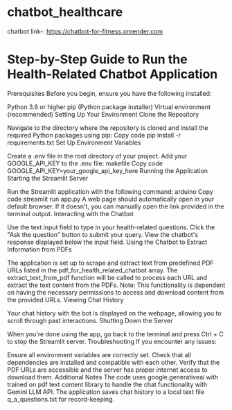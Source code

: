 # chatbot_healthcare
chatbot link-: https://chatbot-for-fitness.onrender.com

# Step-by-Step Guide to Run the Health-Related Chatbot Application
Prerequisites
Before you begin, ensure you have the following installed:

Python 3.6 or higher 
pip (Python package installer)
Virtual environment (recommended)
Setting Up Your Environment
Clone the Repository


Navigate to the directory where the repository is cloned and install the required Python packages using pip:
Copy code 
pip install -r requirements.txt
Set Up Environment Variables

Create a .env file in the root directory of your project.
Add your GOOGLE_API_KEY to the .env file:
makefile
Copy code
GOOGLE_API_KEY=your_google_api_key_here
Running the Application
Starting the Streamlit Server

Run the Streamlit application with the following command:
arduino
Copy code
streamlit run app.py
A web page should automatically open in your default browser. If it doesn't, you can manually open the link provided in the terminal output.
Interacting with the Chatbot

Use the text input field to type in your health-related questions.
Click the "Ask the question" button to submit your query.
View the chatbot's response displayed below the input field.
Using the Chatbot to Extract Information from PDFs

The application is set up to scrape and extract text from predefined PDF URLs listed in the pdf_for_health_related_chatbot array.
The extract_text_from_pdf function will be called to process each URL and extract the text content from the PDFs.
Note: This functionality is dependent on having the necessary permissions to access and download content from the provided URLs.
Viewing Chat History

Your chat history with the bot is displayed on the webpage, allowing you to scroll through past interactions.
Shutting Down the Server

When you're done using the app, go back to the terminal and press Ctrl + C to stop the Streamlit server.
Troubleshooting
If you encounter any issues:

Ensure all environment variables are correctly set.
Check that all dependencies are installed and compatible with each other.
Verify that the PDF URLs are accessible and the server has proper internet access to download them.
Additional Notes
The code uses google.generativeai with trained on pdf text content library to handle the chat functionality with Gemini LLM API.
The application saves chat history to a local text file q_a_questions.txt for record-keeping.
